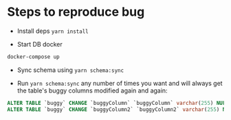 # Steps to reproduce bug

- Install deps `yarn install`

- Start DB docker

```sh
docker-compose up
```

- Sync schema using `yarn schema:sync`

- Run `yarn schema:sync` any number of times you want and will always get the table's buggy columns modified again and again:

```sql
ALTER TABLE `buggy` CHANGE `buggyColumn` `buggyColumn` varchar(255) NULL;
ALTER TABLE `buggy` CHANGE `buggyColumn2` `buggyColumn2` varchar(255) NULL;
```

